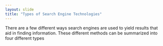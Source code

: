 ```yaml
---
layout: slide
title: "Types of Search Engine Technologies"
---
```


There are a few different ways search engines are used to yield results that aid in finding information. These different methods can be summarized into four different types

